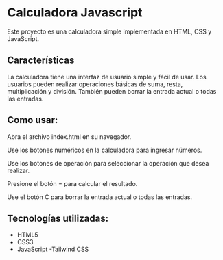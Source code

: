 # Calculadora Javascript

Este proyecto es una calculadora simple implementada en HTML, CSS y JavaScript.

## Características

La calculadora tiene una interfaz de usuario simple y fácil de usar.
Los usuarios pueden realizar operaciones básicas de suma, resta, multiplicación y división.
También pueden borrar la entrada actual o todas las entradas.

## Como usar:

Abra el archivo index.html en su navegador.

Use los botones numéricos en la calculadora para ingresar números.

Use los botones de operación para seleccionar la operación que desea realizar.

Presione el botón = para calcular el resultado.

Use el botón C para borrar la entrada actual o todas las entradas.

## Tecnologías utilizadas:

- HTML5
- CSS3
- JavaScript
-Tailwind CSS
